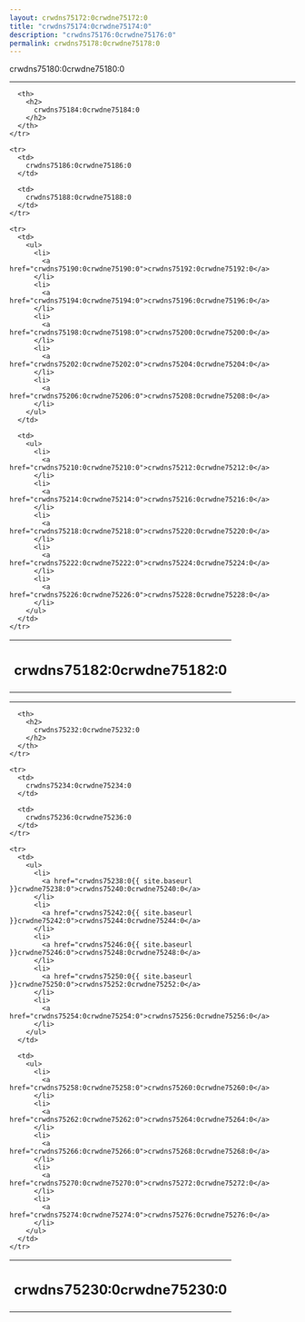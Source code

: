```yaml
---
layout: crwdns75172:0crwdne75172:0
title: "crwdns75174:0crwdne75174:0"
description: "crwdns75176:0crwdne75176:0"
permalink: crwdns75178:0crwdne75178:0
---
```

crwdns75180:0crwdne75180:0

<hr />

<div>
  <table>
    <tr>
      <th>
        <h2>
          crwdns75182:0crwdne75182:0
        </h2>
      </th>
      
      <th>
        <h2>
          crwdns75184:0crwdne75184:0
        </h2>
      </th>
    </tr>
    
    <tr>
      <td>
        crwdns75186:0crwdne75186:0
      </td>
      
      <td>
        crwdns75188:0crwdne75188:0
      </td>
    </tr>
    
    <tr>
      <td>
        <ul>
          <li>
            <a href="crwdns75190:0crwdne75190:0">crwdns75192:0crwdne75192:0</a>
          </li>
          <li>
            <a href="crwdns75194:0crwdne75194:0">crwdns75196:0crwdne75196:0</a>
          </li>
          <li>
            <a href="crwdns75198:0crwdne75198:0">crwdns75200:0crwdne75200:0</a>
          </li>
          <li>
            <a href="crwdns75202:0crwdne75202:0">crwdns75204:0crwdne75204:0</a>
          </li>
          <li>
            <a href="crwdns75206:0crwdne75206:0">crwdns75208:0crwdne75208:0</a>
          </li>
        </ul>
      </td>
      
      <td>
        <ul>
          <li>
            <a href="crwdns75210:0crwdne75210:0">crwdns75212:0crwdne75212:0</a>
          </li>
          <li>
            <a href="crwdns75214:0crwdne75214:0">crwdns75216:0crwdne75216:0</a>
          </li>
          <li>
            <a href="crwdns75218:0crwdne75218:0">crwdns75220:0crwdne75220:0</a>
          </li>
          <li>
            <a href="crwdns75222:0crwdne75222:0">crwdns75224:0crwdne75224:0</a>
          </li>
          <li>
            <a href="crwdns75226:0crwdne75226:0">crwdns75228:0crwdne75228:0</a>
          </li>
        </ul>
      </td>
    </tr>
  </table>
</div>

<hr />

<div>
  <table>
    <tr>
      <th>
        <h2>
          crwdns75230:0crwdne75230:0
        </h2>
      </th>
      
      <th>
        <h2>
          crwdns75232:0crwdne75232:0
        </h2>
      </th>
    </tr>
    
    <tr>
      <td>
        crwdns75234:0crwdne75234:0
      </td>
      
      <td>
        crwdns75236:0crwdne75236:0
      </td>
    </tr>
    
    <tr>
      <td>
        <ul>
          <li>
            <a href="crwdns75238:0{{ site.baseurl }}crwdne75238:0">crwdns75240:0crwdne75240:0</a>
          </li>
          <li>
            <a href="crwdns75242:0{{ site.baseurl }}crwdne75242:0">crwdns75244:0crwdne75244:0</a>
          </li>
          <li>
            <a href="crwdns75246:0{{ site.baseurl }}crwdne75246:0">crwdns75248:0crwdne75248:0</a>
          </li>
          <li>
            <a href="crwdns75250:0{{ site.baseurl }}crwdne75250:0">crwdns75252:0crwdne75252:0</a>
          </li>
          <li>
            <a href="crwdns75254:0crwdne75254:0">crwdns75256:0crwdne75256:0</a>
          </li>
        </ul>
      </td>
      
      <td>
        <ul>
          <li>
            <a href="crwdns75258:0crwdne75258:0">crwdns75260:0crwdne75260:0</a>
          </li>
          <li>
            <a href="crwdns75262:0crwdne75262:0">crwdns75264:0crwdne75264:0</a>
          </li>
          <li>
            <a href="crwdns75266:0crwdne75266:0">crwdns75268:0crwdne75268:0</a>
          </li>
          <li>
            <a href="crwdns75270:0crwdne75270:0">crwdns75272:0crwdne75272:0</a>
          </li>
          <li>
            <a href="crwdns75274:0crwdne75274:0">crwdns75276:0crwdne75276:0</a>
          </li>
        </ul>
      </td>
    </tr>
  </table>
</div>